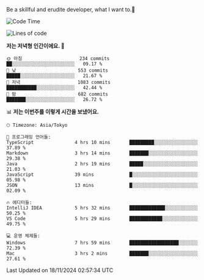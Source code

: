 Be a skillful and erudite developer, what I want to.👶

<!--START_SECTION:waka-->
![Code Time](http://img.shields.io/badge/Code%20Time-1%2C403%20hrs%2042%20mins-blue)

![Lines of code](https://img.shields.io/badge/%EC%A0%80%EB%8A%94%20%EC%97%AC%ED%83%9C%EA%B9%8C%EC%A7%80%20-902.3%20thousand%20%EC%A4%84%EC%9D%98%20%EC%BD%94%EB%93%9C%EB%A5%BC%20%EC%9E%91%EC%84%B1%ED%96%88%EC%96%B4%EC%9A%94.-blue)

**저는 저녁형 인간이에요. 🦉** 

```text
🌞 아침                     234 commits         ██░░░░░░░░░░░░░░░░░░░░░░░   09.17 % 
🌆 낮　                     553 commits         █████░░░░░░░░░░░░░░░░░░░░   21.67 % 
🌃 저녁                     1083 commits        ███████████░░░░░░░░░░░░░░   42.44 % 
🌙 밤　                     682 commits         ███████░░░░░░░░░░░░░░░░░░   26.72 % 
```


📊 **저는 이번주를 이렇게 시간을 보냈어요.** 

```text
🕑︎ Timezone: Asia/Tokyo

💬 프로그래밍 언어들: 
TypeScript               4 hrs 10 mins       █████████░░░░░░░░░░░░░░░░   37.89 % 
Markdown                 3 hrs 14 mins       ███████░░░░░░░░░░░░░░░░░░   29.38 % 
Java                     2 hrs 19 mins       █████░░░░░░░░░░░░░░░░░░░░   21.03 % 
JavaScript               39 mins             █░░░░░░░░░░░░░░░░░░░░░░░░   05.98 % 
JSON                     13 mins             █░░░░░░░░░░░░░░░░░░░░░░░░   02.09 % 

🔥 에디터들: 
IntelliJ IDEA            5 hrs 32 mins       █████████████░░░░░░░░░░░░   50.25 % 
VS Code                  5 hrs 29 mins       ████████████░░░░░░░░░░░░░   49.75 % 

💻 운영 체제들: 
Windows                  7 hrs 59 mins       ██████████████████░░░░░░░   72.39 % 
Mac                      3 hrs 2 mins        ███████░░░░░░░░░░░░░░░░░░   27.61 % 
```


 Last Updated on 18/11/2024 02:57:34 UTC
<!--END_SECTION:waka-->
